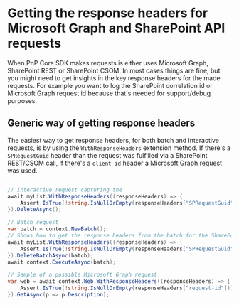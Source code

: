 # Getting the response headers for Microsoft Graph and SharePoint API requests

When PnP Core SDK makes requests is either uses Microsoft Graph, SharePoint REST or SharePoint CSOM. In most cases things are fine, but you might need to get insights in the key response headers for the made requests. For example you want to log the SharePoint correlation id or Microsoft Graph request id because that's needed for support/debug purposes.

## Generic way of getting response headers

The easiest way to get response headers, for both batch and interactive requests, is by using the `WithResponseHeaders` extension method. If there's a `SPRequestGuid` header than the request was fulfilled via a SharePoint REST/CSOM call, if there's a `client-id` header a Microsoft Graph request was used.

```csharp

// Interactive request capturing the 
await myList.WithResponseHeaders((responseHeaders) => { 
    Assert.IsTrue(!string.IsNullOrEmpty(responseHeaders["SPRequestGuid"])); 
}).DeleteAsync();

// Batch request
var batch = context.NewBatch();
// Shows how to get the response headers from the batch for the SharePoint REST and CSOM requests
await myList.WithResponseHeaders((responseHeaders) => {
    Assert.IsTrue(!string.IsNullOrEmpty(responseHeaders["SPRequestGuid"]));
}).DeleteBatchAsync(batch);
await context.ExecuteAsync(batch);

// Sample of a possible Microsoft Graph request
var web = await context.Web.WithResponseHeaders((responseHeaders) => {
    Assert.IsTrue(!string.IsNullOrEmpty(responseHeaders["request-id"]));
}).GetAsync(p => p.Description);

```

